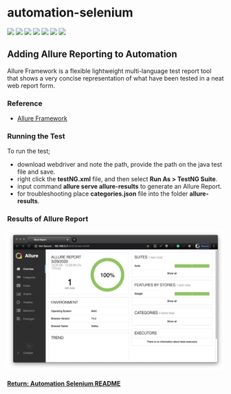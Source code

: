 # automation-selenium

[<img src="https://img.shields.io/badge/-Selenium-brightgreen">](https://www.selenium.dev/) [<img src="https://img.shields.io/badge/-Maven-orangered">](hhttps://maven.apache.org/) [<img src="https://img.shields.io/badge/-Eclipse_IDE-orange">](https://www.eclipse.org/) [<img src="https://img.shields.io/badge/-Java-darkred">](https://www.java.com/en/) [<img src="https://img.shields.io/badge/-TestNG-sandybrown">](https://testng.org/doc/index.html) [<img src="https://img.shields.io/badge/-Allure_Reporting-gold">](http://allure.qatools.ru/) [<img src="https://img.shields.io/badge/-SimepleJSON-blue">](https://simplejson.readthedocs.io/en/latest/)

## Adding Allure Reporting to Automation
Allure Framework is a flexible lightweight multi-language test report tool that shows a very concise representation of what have been tested in a neat web report form.

### Reference
- [Allure Framework](https://docs.qameta.io/allure/)

### Running the Test
To run the test;
- download webdriver and note the path, provide the path on the java test file and save.
- right click the __testNG.xml__ file, and then select __Run As > TestNG Suite__.
- input command __allure serve allure-results__ to generate an Allure Report.
- for troubleshooting place __categories.json__ file into the folder __allure-results__.

### Results of Allure Report
<img src="resultAllureReport.jpg" width="800">

#### [Return: Automation Selenium README](../README.md)